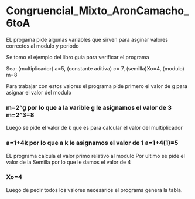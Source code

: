 # Congruencial_Mixto_AronCamacho_6toA
EL progama pide algunas variables que sirven para asginar valores correctos al modulo y periodo

Se tomo el ejemplo del libro guia para verificar el programa

Sea: (multiplicador) a=5, (constante aditiva) c= 7, (semilla)Xo=4, (modulo) m=8

Para trabajar con estos valores el programa pide primero el valor de g para asignar el valor del modulo 
### m=2^g por lo que a la varible g le asignamos el valor de 3 m=2^3=8
Luego se pide el valor de k que es para calcular el valor del multiplicador 
### a=1+4k por lo que a k le asignamos el valor de 1 a=1+4(1)=5
EL programa calcula el valor primo relativo al modulo
Por ultimo se pide el valor de la Semilla por lo que le damos el valor de 4
### Xo=4
Luego de pedir todos los valores necesarios el programa genera la tabla.
